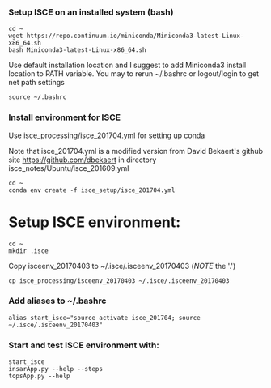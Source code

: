 ### Setup ISCE on an installed system (bash)
```
cd ~
wget https://repo.continuum.io/miniconda/Miniconda3-latest-Linux-x86_64.sh
bash Miniconda3-latest-Linux-x86_64.sh
```
Use default installation location and I suggest to add Miniconda3 install location to PATH variable. You may to rerun ~/.bashrc or logout/login to get net path settings

```
source ~/.bashrc
```

### Install environment for ISCE
Use isce_processing/isce_201704.yml for setting up conda

Note that isce_201704.yml is a modified version from David Bekaert's github site https://github.com/dbekaert in directory isce_notes/Ubuntu/isce_201609.yml
```
cd ~
conda env create -f isce_setup/isce_201704.yml
```

# Setup ISCE environment:
```
cd ~
mkdir .isce
```

Copy isceenv_20170403 to ~/.isce/.isceenv_20170403 (*NOTE* the '.')
```
cp isce_processing/isceenv_20170403 ~/.isce/.isceenv_20170403
```

### Add aliases to ~/.bashrc
```
alias start_isce="source activate isce_201704; source ~/.isce/.isceenv_20170403"
```

### Start and test ISCE environment with:
```
start_isce
insarApp.py --help --steps
topsApp.py --help
```
